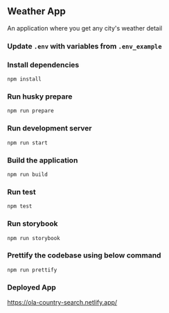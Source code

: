 ## Weather App

An application where you get any city's weather detail

### Update `.env` with variables from `.env_example`

### Install dependencies

`npm install`

### Run husky prepare

`npm run prepare`

### Run development server

`npm run start`

### Build the application

`npm run build`

### Run test

`npm test`

### Run storybook

`npm run storybook`

### Prettify the codebase using below command

`npm run prettify`

### Deployed App

https://ola-country-search.netlify.app/
